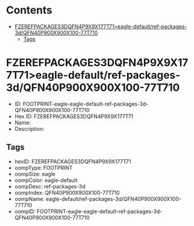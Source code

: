 



Contents
========

* [FZEREFPACKAGES3DQFN4P9X9X177T71>eagle-default/ref-packages-3d/QFN40P900X900X100-77T710](#fzerefpackages3dqfn4p9x9x177t71eagle-defaultref-packages-3dqfn40p900x900x100-77t710)
	* [Tags](#tags)

# FZEREFPACKAGES3DQFN4P9X9X177T71>eagle-default/ref-packages-3d/QFN40P900X900X100-77T710

- ID: FOOTPRINT-eagle-eagle-default-ref-packages-3d-QFN40P900X900X100-77T710
- Hex ID: FZEREFPACKAGES3DQFN4P9X9X177T71
- Name: 
- Description: 

## Tags

- hexID: FZEREFPACKAGES3DQFN4P9X9X177T71
- oompType: FOOTPRINT
- oompSize: eagle
- oompColor: eagle-default
- oompDesc: ref-packages-3d
- oompIndex: QFN40P900X900X100-77T710
- oompName: eagle-default/ref-packages-3d/QFN40P900X900X100-77T710
- oompID: FOOTPRINT-eagle-eagle-default-ref-packages-3d-QFN40P900X900X100-77T710
